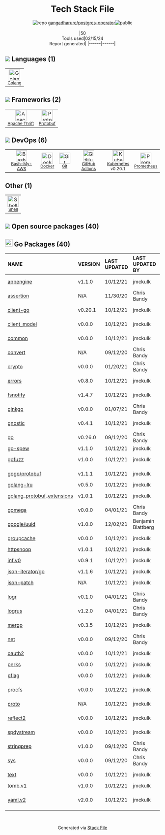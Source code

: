 <!--
&lt;--- Readme.md Snippet without images Start ---&gt;
## Tech Stack
gangadharure/postgres-operator is built on the following main stack:

- [Golang](http://golang.org/) – Languages
- [Apache Thrift](https://thrift.apache.org) – Serialization Frameworks
- [Protobuf](https://developers.google.com/protocol-buffers/) – Serialization Frameworks
- [Bash-My-AWS](https://bash-my-aws.org/) – AWS Tools
- [Docker](https://www.docker.com/) – Virtual Machine Platforms & Containers
- [GitHub Actions](https://github.com/features/actions) – Continuous Integration
- [Kubernetes](http://kubernetes.io/) – Container Tools
- [Prometheus](http://prometheus.io/) – Monitoring Tools
- [Shell](https://en.wikipedia.org/wiki/Shell_script) – Shells

Full tech stack [here](/techstack.md)

&lt;--- Readme.md Snippet without images End ---&gt;

&lt;--- Readme.md Snippet with images Start ---&gt;
## Tech Stack
gangadharure/postgres-operator is built on the following main stack:

- <img width='25' height='25' src='https://img.stackshare.io/service/1005/O6AczwfV_400x400.png' alt='Golang'/> [Golang](http://golang.org/) – Languages
- <img width='25' height='25' src='https://img.stackshare.io/service/2263/apache.png' alt='Apache Thrift'/> [Apache Thrift](https://thrift.apache.org) – Serialization Frameworks
- <img width='25' height='25' src='https://img.stackshare.io/service/4393/ma2jqJKH_400x400.png' alt='Protobuf'/> [Protobuf](https://developers.google.com/protocol-buffers/) – Serialization Frameworks
- <img width='25' height='25' src='https://img.stackshare.io/service/11642/no-img.png' alt='Bash-My-AWS'/> [Bash-My-AWS](https://bash-my-aws.org/) – AWS Tools
- <img width='25' height='25' src='https://img.stackshare.io/service/586/n4u37v9t_400x400.png' alt='Docker'/> [Docker](https://www.docker.com/) – Virtual Machine Platforms & Containers
- <img width='25' height='25' src='https://img.stackshare.io/service/11563/actions.png' alt='GitHub Actions'/> [GitHub Actions](https://github.com/features/actions) – Continuous Integration
- <img width='25' height='25' src='https://img.stackshare.io/service/1885/21_d3cvM.png' alt='Kubernetes'/> [Kubernetes](http://kubernetes.io/) – Container Tools
- <img width='25' height='25' src='https://img.stackshare.io/service/2501/default_3cf1b307194b26782be5cb209d30360580ae5b3c.png' alt='Prometheus'/> [Prometheus](http://prometheus.io/) – Monitoring Tools
- <img width='25' height='25' src='https://img.stackshare.io/service/4631/default_c2062d40130562bdc836c13dbca02d318205a962.png' alt='Shell'/> [Shell](https://en.wikipedia.org/wiki/Shell_script) – Shells

Full tech stack [here](/techstack.md)

&lt;--- Readme.md Snippet with images End ---&gt;
-->
<div align="center">

# Tech Stack File
![](https://img.stackshare.io/repo.svg "repo") [gangadharure/postgres-operator](https://github.com/gangadharure/postgres-operator)![](https://img.stackshare.io/public_badge.svg "public")
<br/><br/>
|50<br/>Tools used|02/15/24 <br/>Report generated|
|------|------|
</div>

## <img src='https://img.stackshare.io/languages.svg'/> Languages (1)
<table><tr>
  <td align='center'>
  <img width='36' height='36' src='https://img.stackshare.io/service/1005/O6AczwfV_400x400.png' alt='Golang'>
  <br>
  <sub><a href="http://golang.org/">Golang</a></sub>
  <br>
  <sub></sub>
</td>

</tr>
</table>

## <img src='https://img.stackshare.io/frameworks.svg'/> Frameworks (2)
<table><tr>
  <td align='center'>
  <img width='36' height='36' src='https://img.stackshare.io/service/2263/apache.png' alt='Apache Thrift'>
  <br>
  <sub><a href="https://thrift.apache.org">Apache Thrift</a></sub>
  <br>
  <sub></sub>
</td>

<td align='center'>
  <img width='36' height='36' src='https://img.stackshare.io/service/4393/ma2jqJKH_400x400.png' alt='Protobuf'>
  <br>
  <sub><a href="https://developers.google.com/protocol-buffers/">Protobuf</a></sub>
  <br>
  <sub></sub>
</td>

</tr>
</table>

## <img src='https://img.stackshare.io/devops.svg'/> DevOps (6)
<table><tr>
  <td align='center'>
  <img width='36' height='36' src='https://img.stackshare.io/service/11642/no-img.png' alt='Bash-My-AWS'>
  <br>
  <sub><a href="https://bash-my-aws.org/">Bash-My-AWS</a></sub>
  <br>
  <sub></sub>
</td>

<td align='center'>
  <img width='36' height='36' src='https://img.stackshare.io/service/586/n4u37v9t_400x400.png' alt='Docker'>
  <br>
  <sub><a href="https://www.docker.com/">Docker</a></sub>
  <br>
  <sub></sub>
</td>

<td align='center'>
  <img width='36' height='36' src='https://img.stackshare.io/service/1046/git.png' alt='Git'>
  <br>
  <sub><a href="http://git-scm.com/">Git</a></sub>
  <br>
  <sub></sub>
</td>

<td align='center'>
  <img width='36' height='36' src='https://img.stackshare.io/service/11563/actions.png' alt='GitHub Actions'>
  <br>
  <sub><a href="https://github.com/features/actions">GitHub Actions</a></sub>
  <br>
  <sub></sub>
</td>

<td align='center'>
  <img width='36' height='36' src='https://img.stackshare.io/service/1885/21_d3cvM.png' alt='Kubernetes'>
  <br>
  <sub><a href="http://kubernetes.io/">Kubernetes</a></sub>
  <br>
  <sub>v0.20.1</sub>
</td>

<td align='center'>
  <img width='36' height='36' src='https://img.stackshare.io/service/2501/default_3cf1b307194b26782be5cb209d30360580ae5b3c.png' alt='Prometheus'>
  <br>
  <sub><a href="http://prometheus.io/">Prometheus</a></sub>
  <br>
  <sub></sub>
</td>

</tr>
</table>

## Other (1)
<table><tr>
  <td align='center'>
  <img width='36' height='36' src='https://img.stackshare.io/service/4631/default_c2062d40130562bdc836c13dbca02d318205a962.png' alt='Shell'>
  <br>
  <sub><a href="https://en.wikipedia.org/wiki/Shell_script">Shell</a></sub>
  <br>
  <sub></sub>
</td>

</tr>
</table>


## <img src='https://img.stackshare.io/group.svg' /> Open source packages (40)</h2>

## <img width='24' height='24' src='https://img.stackshare.io/service/21112/default_1346bbda8fe03e4dce5601323a3ca47a10c1ae36.png'/> Go Packages (40)

|NAME|VERSION|LAST UPDATED|LAST UPDATED BY|LICENSE|VULNERABILITIES|
|:------|:------|:------|:------|:------|:------|
|[appengine](https://pkg.go.dev/google.golang.org/appengine)|v1.1.0|10/12/21|jmckulk |Apache-2.0|N/A|
|[assertion](https://pkg.go.dev/github.com/onsi/gomega/internal/assertion)|N/A|11/30/20|Chris Bandy |MIT|N/A|
|[client-go](https://pkg.go.dev/k8s.io/client-go)|v0.20.1|10/12/21|jmckulk |Apache-2.0|N/A|
|[client_model](https://pkg.go.dev/github.com/prometheus/client_model)|v0.0.0|10/12/21|jmckulk |Apache-2.0|N/A|
|[common](https://pkg.go.dev/github.com/prometheus/common)|v0.0.0|10/12/21|jmckulk |Apache-2.0|N/A|
|[convert](https://pkg.go.dev/github.com/onsi/ginkgo/ginkgo/convert)|N/A|09/12/20|Chris Bandy |MIT|N/A|
|[crypto](https://pkg.go.dev/golang.org/x/crypto)|v0.0.0|01/20/21|Chris Bandy |BSD-3-Clause|[CVE-2020-9283](https://github.com/advisories/GHSA-ffhg-7mh4-33c4) (Moderate)|
|[errors](https://pkg.go.dev/github.com/pkg/errors)|v0.8.0|10/12/21|jmckulk |BSD-2-Clause|N/A|
|[fsnotify](https://pkg.go.dev/github.com/fsnotify/fsnotify)|v1.4.7|10/12/21|jmckulk |BSD-3-Clause|N/A|
|[ginkgo](https://pkg.go.dev/github.com/onsi/ginkgo)|v0.0.0|01/07/21|Chris Bandy |MIT|N/A|
|[gnostic](https://pkg.go.dev/github.com/googleapis/gnostic)|v0.4.1|10/12/21|jmckulk |Apache-2.0|N/A|
|[go](https://pkg.go.dev/cloud.google.com/go)|v0.26.0|09/12/20|Chris Bandy |Apache-2.0|N/A|
|[go-spew](https://pkg.go.dev/github.com/davecgh/go-spew)|v1.1.0|10/12/21|jmckulk |ISC|N/A|
|[gofuzz](https://pkg.go.dev/github.com/google/gofuzz)|v1.0.0|10/12/21|jmckulk |Apache-2.0|N/A|
|[gogo/protobuf](https://pkg.go.dev/github.com/gogo/protobuf)|v1.1.1|10/12/21|jmckulk |Other|[CVE-2021-3121](https://github.com/advisories/GHSA-c3h9-896r-86jm) (High)|
|[golang-lru](https://pkg.go.dev/github.com/hashicorp/golang-lru)|v0.5.0|10/12/21|jmckulk |MPL-2.0|N/A|
|[golang_protobuf_extensions](https://pkg.go.dev/github.com/matttproud/golang_protobuf_extensions)|v1.0.1|10/12/21|jmckulk |Apache-2.0|N/A|
|[gomega](https://pkg.go.dev/github.com/onsi/gomega)|v0.0.0|04/01/21|Chris Bandy |MIT|N/A|
|[google/uuid](https://pkg.go.dev/github.com/google/uuid)|v1.0.0|12/02/21|Benjamin Blattberg |BSD-3-Clause|N/A|
|[groupcache](https://pkg.go.dev/github.com/golang/groupcache)|v0.0.0|10/12/21|jmckulk |Apache-2.0|N/A|
|[httpsnoop](https://pkg.go.dev/github.com/felixge/httpsnoop)|v1.0.1|10/12/21|jmckulk |MIT|N/A|
|[inf.v0](https://pkg.go.dev/gopkg.in/inf.v0)|v0.9.1|10/12/21|jmckulk |BSD-3-Clause|N/A|
|[json-iterator/go](https://pkg.go.dev/github.com/json-iterator/go)|v1.1.6|10/12/21|jmckulk |MIT|N/A|
|[json-patch](https://pkg.go.dev/github.com/evanphx/json-patch)|N/A|10/12/21|jmckulk |BSD-3-Clause|N/A|
|[logr](https://pkg.go.dev/github.com/go-logr/logr)|v0.1.0|04/01/21|Chris Bandy |Apache-2.0|N/A|
|[logrus](https://pkg.go.dev/github.com/sirupsen/logrus)|v1.2.0|04/01/21|Chris Bandy |MIT|N/A|
|[mergo](https://pkg.go.dev/github.com/imdario/mergo)|v0.3.5|10/12/21|jmckulk |BSD-3-Clause|N/A|
|[net](https://pkg.go.dev/golang.org/x/net)|v0.0.0|09/12/20|Chris Bandy |BSD-3-Clause|N/A|
|[oauth2](https://pkg.go.dev/golang.org/x/oauth2)|v0.0.0|10/12/21|jmckulk |BSD-3-Clause|N/A|
|[perks](https://pkg.go.dev/github.com/beorn7/perks)|v0.0.0|10/12/21|jmckulk |MIT|N/A|
|[pflag](https://pkg.go.dev/github.com/spf13/pflag)|v0.0.0|10/12/21|jmckulk |BSD-3-Clause|N/A|
|[procfs](https://pkg.go.dev/github.com/prometheus/procfs)|v0.0.0|10/12/21|jmckulk |Apache-2.0|N/A|
|[proto](https://pkg.go.dev/github.com/golang/protobuf/proto)|N/A|10/12/21|jmckulk |BSD-3-Clause|N/A|
|[reflect2](https://pkg.go.dev/github.com/modern-go/reflect2)|v0.0.0|10/12/21|jmckulk |Apache-2.0|N/A|
|[spdystream](https://pkg.go.dev/github.com/docker/spdystream)|v0.0.0|10/12/21|jmckulk |Apache-2.0|N/A|
|[stringprep](https://pkg.go.dev/github.com/xdg/stringprep)|v1.0.0|09/12/20|Chris Bandy |Apache-2.0|N/A|
|[sys](https://pkg.go.dev/golang.org/x/sys)|v0.0.0|09/12/20|Chris Bandy |BSD-3-Clause|N/A|
|[text](https://pkg.go.dev/golang.org/x/text)|v0.0.0|10/12/21|jmckulk |BSD-3-Clause|N/A|
|[tomb.v1](https://pkg.go.dev/gopkg.in/tomb.v1)|v1.0.0|10/12/21|jmckulk |N/A|N/A|
|[yaml.v2](https://pkg.go.dev/gopkg.in/yaml.v2)|v2.0.0|10/12/21|jmckulk |LGPL-3.0|[CVE-2019-11254](https://github.com/advisories/GHSA-wxc4-f4m6-wwqv) (Moderate)|

<br/>
<div align='center'>

Generated via [Stack File](https://github.com/marketplace/stack-file)
